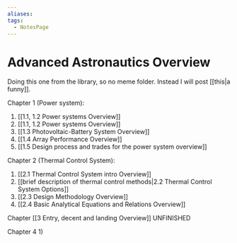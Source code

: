 ```yaml
---
aliases: 
tags:
  - NotesPage
---
```


# Advanced Astronautics Overview

Doing this one from the library, so no meme folder. Instead I will post [[this|a funny]].

Chapter 1 (Power system):
1) [[1.1, 1.2 Power systems Overview]]
2) [[1.1, 1.2 Power systems Overview]]
3) [[1.3 Photovoltaic-Battery System Overview]]
4) [[1.4 Array Performance Overview]]
5) [[1.5 Design process and trades for the power system overview]]

Chapter 2 (Thermal Control System):
1) [[2.1 Thermal Control System intro Overview]]
2) [[brief description of thermal control methods|2.2 Thermal Control System Options]]
3) [[2.3 Design Methodology Overview]]
4) [[2.4 Basic Analytical Equations and Relations Overview]]

Chapter [[3 Entry, decent and landing Overview]] UNFINISHED

Chapter 4
1) 

